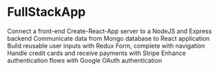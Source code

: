 # FullStackApp

Connect a front-end Create-React-App server to a NodeJS and Express backend
Communicate data from Mongo database to React application Build reusable user
inputs with Redux Form, complete with navigation Handle credit cards and receive
payments with Stripe Enhance authentication flows with Google OAuth
authentication
